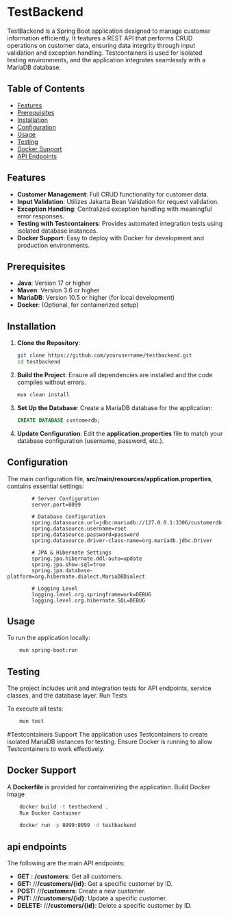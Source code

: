 TestBackend
===========

TestBackend is a Spring Boot application designed to manage customer information efficiently. It features a REST API that performs CRUD operations on customer data, ensuring data integrity through input validation and exception handling. Testcontainers is used for isolated testing environments, and the application integrates seamlessly with a MariaDB database.

Table of Contents
-----------------

- [Features](#features)
- [Prerequisites](#prerequisites)
- [Installation](#installation)
- [Configuration](#configuration)
- [Usage](#usage)
- [Testing](#testing)
- [Docker Support](#docker-support)
- [API Endpoints](#api-endpoints)

Features
--------

- **Customer Management**: Full CRUD functionality for customer data.
- **Input Validation**: Utilizes Jakarta Bean Validation for request validation.
- **Exception Handling**: Centralized exception handling with meaningful error responses.
- **Testing with Testcontainers**: Provides automated integration tests using isolated database instances.
- **Docker Support**: Easy to deploy with Docker for development and production environments.

Prerequisites
-------------

- **Java**: Version 17 or higher
- **Maven**: Version 3.6 or higher
- **MariaDB**: Version 10.5 or higher (for local development)
- **Docker**: (Optional, for containerized setup)

Installation
------------

1. **Clone the Repository**:

    ```bash
    git clone https://github.com/yourusername/testbackend.git
    cd testbackend
    ```

2. **Build the Project**: Ensure all dependencies are installed and the code compiles without errors.

    ```bash
    mvn clean install
    ```

3. **Set Up the Database**: Create a MariaDB database for the application:

    ```sql
    CREATE DATABASE customerdb;
    ```

4. **Update Configuration**: Edit the **application.properties** file to match your database configuration (username, password, etc.).

Configuration
-------------

The main configuration file, **src/main/resources/application.properties**, contains essential settings:

```properties
        # Server Configuration
        server.port=8099
        
        # Database Configuration
        spring.datasource.url=jdbc:mariadb://127.0.0.1:3306/customerdb
        spring.datasource.username=root
        spring.datasource.password=password
        spring.datasource.driver-class-name=org.mariadb.jdbc.Driver
        
        # JPA & Hibernate Settings
        spring.jpa.hibernate.ddl-auto=update
        spring.jpa.show-sql=true
        spring.jpa.database-platform=org.hibernate.dialect.MariaDBDialect
        
        # Logging Level
        logging.level.org.springframework=DEBUG
        logging.level.org.hibernate.SQL=DEBUG
```

## Usage
To run the application locally:
```bash
    mvn spring-boot:run
```
## Testing
The project includes unit and integration tests for API endpoints, service classes, and the database layer.
Run Tests

To execute all tests:

```bash
    mvn test
```
#Testcontainers Support
The application uses Testcontainers to create isolated MariaDB instances for testing. Ensure Docker is running to allow Testcontainers to work effectively.
## Docker Support
A **Dockerfile** is provided for containerizing the application.
Build Docker Image
    

```bash
    docker build -t testbackend .
    Run Docker Container
```
```bash
    docker run -p 8099:8099 -d testbackend
```
## api endpoints
The following are the main API endpoints:
- **GET :**  **/customers**: Get all customers.
- **GET:** //**/customers/{id}**: Get a specific customer by ID.
- **POST:** //**/customers**: Create a new customer.
- **PUT:** //**/customers/{id}**: Update a specific customer.
- **DELETE:** //**/customers/{id}**: Delete a specific customer by ID. 
